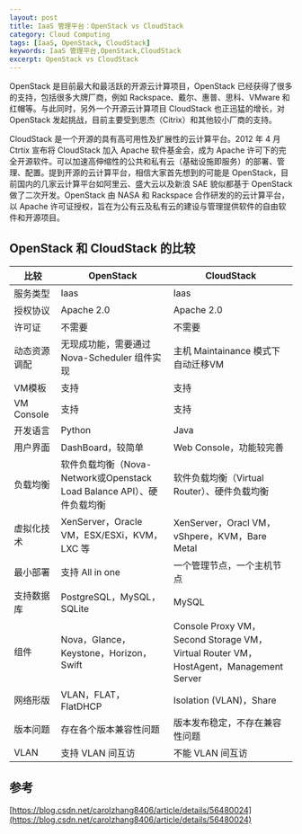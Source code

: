 ```yaml
---
layout: post
title: IaaS 管理平台：OpenStack vs CloudStack
category: Cloud Computing
tags: [IaaS, OpenStack, CloudStack]
keywords: IaaS 管理平台,OpenStack,CloudStack
excerpt: OpenStack vs CloudStack
---
```


OpenStack 是目前最大和最活跃的开源云计算项目，OpenStack 已经获得了很多的支持，包括很多大牌厂商，例如 Rackspace、戴尔、惠普、思科、VMware 和红帽等。与此同时，另外一个开源云计算项目 CloudStack 也正迅猛的增长，对 OpenStack 发起挑战，目前主要受到思杰（Citrix）和其他较小厂商的支持。

CloudStack 是一个开源的具有高可用性及扩展性的云计算平台。2012 年 4 月 Ctrtix 宣布将 CloudStack 加入 Apache 软件基金会，成为 Apache 许可下的完全开源软件。可以加速高伸缩性的公共和私有云（基础设施即服务）的部署、管理、配置。提到开源的云计算平台，相信大家首先想到的可能是 OpenStack，目前国内的几家云计算平台如阿里云、盛大云以及新浪 SAE 貌似都基于 OpenStack 做了二次开发。OpenStack 由 NASA 和 Rackspace 合作研发的的云计算平台，以 Apache 许可证授权，旨在为公有云及私有云的建设与管理提供软件的自由软件和开源项目。

## OpenStack 和 CloudStack 的比较

| 比较 | OpenStack | CloudStack |
| ---- | ---- | ---- |
| 服务类型 | Iaas | Iaas |
| 授权协议 | Apache 2.0 | Apache 2.0 |
| 许可证 | 不需要 | 不需要 |
| 动态资源调配 | 无现成功能，需要通过 Nova-Scheduler 组件实现 | 主机 Maintainance 模式下自动迁移VM |
| VM模板 | 支持 | 支持 |
| VM Console | 支持 | 支持 |
| 开发语言 | Python | Java |
| 用户界面 | DashBoard，较简单 | Web Console，功能较完善 |
| 负载均衡 | 软件负载均衡（Nova-Network或Openstack Load Balance API）、硬件负载均衡 | 软件负载均衡（Virtual Router）、硬件负载均衡 |
| 虚拟化技术 | XenServer，Oracle VM，ESX/ESXi，KVM，LXC 等 | XenServer，Oracl VM，vShpere，KVM，Bare Metal |
| 最小部署 | 支持 All in one | 一个管理节点，一个主机节点 |
| 支持数据库 | PostgreSQL，MySQL，SQLite | MySQL |
| 组件 | Nova，Glance，Keystone，Horizon，Swift | Console Proxy VM，Second Storage VM，Virtual Router VM，HostAgent，Management Server |
| 网络形版 | VLAN，FLAT，FlatDHCP | Isolation (VLAN)，Share |
| 版本问题 | 存在各个版本兼容性问题 | 版本发布稳定，不存在兼容性问题 |
| VLAN | 支持 VLAN 间互访 | 不能 VLAN 间互访 |

## 参考

[https://blog.csdn.net/carolzhang8406/article/details/56480024](https://blog.csdn.net/carolzhang8406/article/details/56480024)
